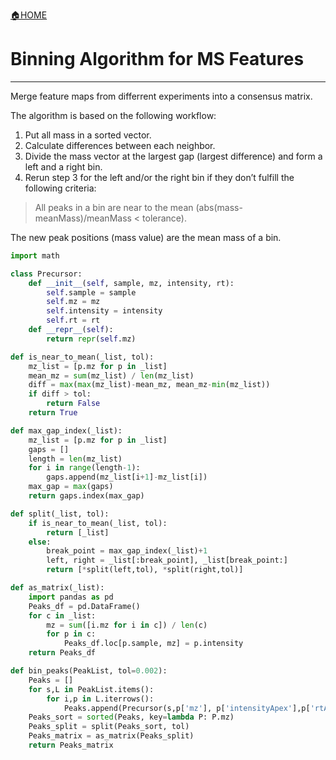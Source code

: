 [🏠HOME](README.md)

# Binning Algorithm for MS Features

---

Merge feature maps from differrent experiments into a consensus matrix.

The algorithm is based on the following workflow:

1. Put all mass in a sorted vector.
2. Calculate differences between each neighbor.
3. Divide the mass vector at the largest gap (largest difference) and form a left and a right bin.
4. Rerun step 3 for the left and/or the right bin if they don’t fulfill the following criteria:
> All peaks in a bin are near to the mean (abs(mass-meanMass)/meanMass < tolerance).

The new peak positions (mass value) are the mean mass of a bin.


```python
import math

class Precursor:
    def __init__(self, sample, mz, intensity, rt):
        self.sample = sample
        self.mz = mz
        self.intensity = intensity
        self.rt = rt
    def __repr__(self):
        return repr(self.mz)

def is_near_to_mean(_list, tol):
    mz_list = [p.mz for p in _list]
    mean_mz = sum(mz_list) / len(mz_list)
    diff = max(max(mz_list)-mean_mz, mean_mz-min(mz_list))
    if diff > tol:
        return False
    return True

def max_gap_index(_list):
    mz_list = [p.mz for p in _list]
    gaps = []
    length = len(mz_list)
    for i in range(length-1):
        gaps.append(mz_list[i+1]-mz_list[i])
    max_gap = max(gaps)
    return gaps.index(max_gap)

def split(_list, tol):
    if is_near_to_mean(_list, tol):
        return [_list]
    else:
        break_point = max_gap_index(_list)+1
        left, right = _list[:break_point], _list[break_point:]
        return [*split(left,tol), *split(right,tol)]

def as_matrix(_list):
    import pandas as pd
    Peaks_df = pd.DataFrame()
    for c in _list:
        mz = sum([i.mz for i in c]) / len(c)
        for p in c:
            Peaks_df.loc[p.sample, mz] = p.intensity
    return Peaks_df

def bin_peaks(PeakList, tol=0.002):
    Peaks = []
    for s,L in PeakList.items():
        for i,p in L.iterrows():
            Peaks.append(Precursor(s,p['mz'], p['intensityApex'],p['rtApex']))
    Peaks_sort = sorted(Peaks, key=lambda P: P.mz)
    Peaks_split = split(Peaks_sort, tol)
    Peaks_matrix = as_matrix(Peaks_split)
    return Peaks_matrix
```
